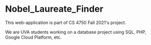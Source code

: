 # Nobel_Laureate_Finder
This web-application is part of CS 4750 Fall 2021's project.

We are UVA students working on a database project using SQL, PHP, Google Cloud Platform, etc.


